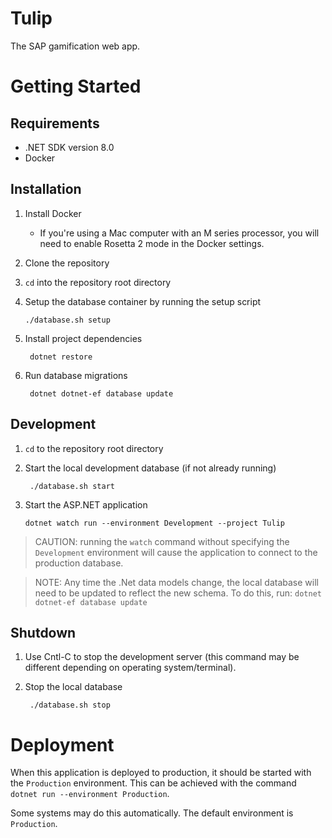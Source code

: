 # Tulip
The SAP gamification web app.

# Getting Started
## Requirements
- .NET SDK version 8.0
- Docker

## Installation
1. Install Docker
    - If you're using a Mac computer with an M series
      processor, you will need to enable Rosetta 2 mode in the Docker settings.
2. Clone the repository 
3. `cd` into the repository root directory
4. Setup the database container by running the setup
   script 

       ./database.sh setup

5. Install project dependencies

        dotnet restore

6. Run database migrations 

        dotnet dotnet-ef database update
   
## Development
1. `cd` to the repository root directory
2. Start the local development database (if not already running)

        ./database.sh start

2. Start the ASP.NET application
       
       dotnet watch run --environment Development --project Tulip

> CAUTION: running the `watch` command without specifying the `Development` environment
> will cause the application to connect to the production database.

> NOTE: Any time the .Net data models change, the local database will need
> to be updated to reflect the new schema. To do this, run:
> `dotnet dotnet-ef database update`

## Shutdown
1. Use Cntl-C to stop the development server 
   (this command may be different depending on
   operating system/terminal).
2. Stop the local database

        ./database.sh stop

# Deployment
When this application is deployed to production, it should be started 
with the `Production` environment. This can be achieved with the
command `dotnet run --environment Production`.

Some systems may do this automatically. The default environment is
`Production`. 